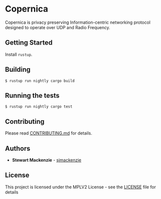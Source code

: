 # Copernica

Copernica is privacy preserving Information-centric networking protocol designed to operate over UDP and Radio Frequency.

## Getting Started

Install `rustup`.

## Building

`$ rustup run nightly cargo build`

## Running the tests

`$ rustup run nightly cargo test`

## Contributing

Please read [CONTRIBUTING.md](CONTRIBUTING.md) for details.

## Authors

* **Stewart Mackenzie** - [sjmackenzie](https://github.com/sjmackenzie)

## License

This project is licensed under the MPLV2 License - see the [LICENSE](LICENSE) file for details

